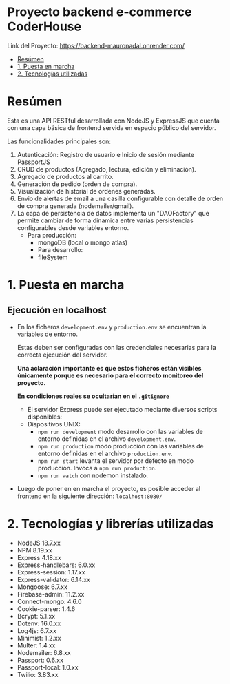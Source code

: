 # Proyecto backend e-commerce CoderHouse

Link del Proyecto: https://backend-mauronadal.onrender.com/

- [Resúmen](#resúmen)
- [1. Puesta en marcha](#1-puesta-en-marcha)
- [2. Tecnologías utilizadas](#2-tecnologías-y-librerías-utilizadas)


# Resúmen

Esta es una API RESTful desarrollada con NodeJS y ExpressJS que cuenta con una capa básica de frontend 
servida en espacio público del servidor.

Las funcionalidades principales son:

1. Autenticación: Registro de usuario e Inicio de sesión mediante PassportJS
2. CRUD de productos (Agregado, lectura, edición y eliminación).
3. Agregado de productos al carrito.
4. Generación de pedido (orden de compra).
5. Visualización de historial de ordenes generadas.
6. Envio de alertas de email a una casilla configurable con detalle de orden de
    compra generada (nodemailer/gmail).
7. La capa de persistencia de datos implementa un "DAOFactory" que permite cambiar de forma dinamica 
    entre varias persistencias configurables desde variables entorno.
   - Para producción:
     - mongoDB (local o mongo atlas)
     - Para desarrollo:
     - fileSystem


# 1. Puesta en marcha



##  Ejecución en localhost
  - En los ficheros `development.env` y `production.env` se encuentran la variables de entorno. 

    Estas deben ser configuradas con las credenciales necesarias para la correcta ejecución del servidor.
  
    **Una aclaración importante es que estos ficheros están visibles únicamente porque es necesario para el correcto monitoreo del proyecto.** 

    **En condiciones reales se ocultarían en el `.gitignore`**
  
    - El servidor Express puede ser ejecutado mediante diversos scripts disponibles:
    - Dispositivos UNIX:
      - `npm run development` modo desarrollo con las variables de entorno definidas en el archivo `development.env`.
      - `npm run production` modo producción con las variables de entorno definidas en el archivo `production.env`.
      - `npm run start` levanta el servidor por defecto en modo producción. Invoca a `npm run production`.
      - `npm run watch` con nodemon instalado.

    
  - Luego de poner en en marcha el proyecto, es posible acceder al frontend en la siguiente dirección:
    ```localhost:8080/```

# 2. Tecnologías y librerías utilizadas

  - NodeJS 18.7.xx
  - NPM 8.19.xx
  - Express 4.18.xx
  - Express-handlebars: 6.0.xx
  - Express-session: 1.17.xx
  - Express-validator: 6.14.xx
  - Mongoose: 6.7.xx
  - Firebase-admin: 11.2.xx
  - Connect-mongo: 4.6.0
  - Cookie-parser: 1.4.6
  - Bcrypt: 5.1.xx
  - Dotenv: 16.0.xx
  - Log4js: 6.7.xx
  - Minimist: 1.2.xx
  - Multer: 1.4.xx
  - Nodemailer: 6.8.xx
  - Passport: 0.6.xx
  - Passport-local: 1.0.xx
  - Twilio: 3.83.xx

